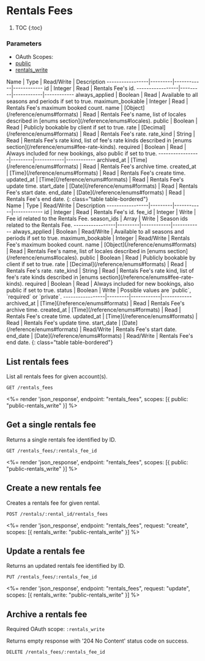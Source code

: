 # Rentals Fees

1. TOC
{:toc}

### Parameters
<ul class="nav nav-pills" role="tablist">
  <li class="disabled"><a>OAuth Scopes:</a></li>
  <li class="active"><a href="#public" role="tab" data-toggle="pill">public</a></li>
  <li><a href="#rentals_write" role="tab" data-toggle="pill">rentals_write</a></li>
</ul>
<div class="tab-content" markdown="1">
  <div class="tab-pane active" id="public" markdown="1">
Name             | Type    | Read/Write | Description
-----------------|---------|------------|------------
id               | Integer | Read       | Rentals Fee's id.
-----------------|---------|------------|------------
always_applied   | Boolean | Read       | Available to all seasons and periods if set to true.
maximum_bookable | Integer | Read       | Rentals Fee's maximum booked count.
name             | [Object](/reference/enums#formats)   | Read       | Rentals Fee's name, list of locales described in [enums section](/reference/enums#locales).
public           | Boolean | Read       | Publicly bookable by client if set to true.
rate             | [Decimal](/reference/enums#formats)  | Read       | Rentals Fee's rate.
rate_kind        | String  | Read       | Rentals Fee's rate kind, list of fee's rate kinds described in [enums section](/reference/enums#fee-rate-kinds).
required         | Boolean | Read       | Always included for new bookings, also public if set to true.
-----------------|---------|------------|------------
archived_at      | [Time](/reference/enums#formats) | Read       | Rentals Fee's archive time.
created_at       | [Time](/reference/enums#formats) | Read       | Rentals Fee's create time.
updated_at       | [Time](/reference/enums#formats) | Read       | Rentals Fee's update time.
start_date       | [Date](/reference/enums#formats) | Read       | Rentals Fee's start date.
end_date         | [Date](/reference/enums#formats) | Read       | Rentals Fee's end date.
{: class="table table-bordered"}
  </div>
  <div class="tab-pane" id="rentals_write" markdown="1">
Name             | Type    | Read/Write | Description
-----------------|---------|------------|------------
id               | Integer | Read       | Rentals Fee's id.
fee_id           | Integer | Write      | Fee id related to the Rentals Fee.
season_ids       | Array   | Write      | Season ids related to the Rentals Fee.
-----------------|---------|------------|------------
always_applied   | Boolean | Read/Write | Available to all seasons and periods if set to true.
maximum_bookable | Integer | Read/Write | Rentals Fee's maximum booked count.
name             | [Object](/reference/enums#formats)   | Read       | Rentals Fee's name, list of locales described in [enums section](/reference/enums#locales).
public           | Boolean | Read       | Publicly bookable by client if set to true.
rate             | [Decimal](/reference/enums#formats)  | Read       | Rentals Fee's rate.
rate_kind        | String  | Read       | Rentals Fee's rate kind, list of fee's rate kinds described in [enums section](/reference/enums#fee-rate-kinds).
required         | Boolean | Read       | Always included for new bookings, also public if set to true.
status           | Boolean | Write      | Possible values are `public`, `required` or `private`.
-----------------|---------|------------|------------
archived_at      | [Time](/reference/enums#formats) | Read       | Rentals Fee's archive time.
created_at       | [Time](/reference/enums#formats) | Read       | Rentals Fee's create time.
updated_at       | [Time](/reference/enums#formats) | Read       | Rentals Fee's update time.
start_date       | [Date](/reference/enums#formats) | Read/Write | Rentals Fee's start date.
end_date         | [Date](/reference/enums#formats) | Read/Write | Rentals Fee's end date.
{: class="table table-bordered"}
  </div>
</div>

## List rentals fees

List all rentals fees for given account(s).

~~~
GET /rentals_fees
~~~

<%= render 'json_response', endpoint: "rentals_fees", scopes: [{ public: "public-rentals_write" }] %>

## Get a single rentals fee

Returns a single rentals fee identified by ID.

~~~
GET /rentals_fees/:rentals_fee_id
~~~

<%= render 'json_response', endpoint: "rentals_fees", scopes: [{ public: "public-rentals_write" }] %>

## Create a new rentals fee

Creates a rentals fee for given rental.

~~~
POST /rentals/:rental_id/rentals_fees
~~~

<%= render 'json_response', endpoint: "rentals_fees", request: "create",
  scopes: [{ rentals_write: "public-rentals_write" }] %>

## Update a rentals fee

Returns an updated rentals fee identified by ID.

~~~
PUT /rentals_fees/:rentals_fee_id
~~~

<%= render 'json_response', endpoint: "rentals_fees", request: "update",
  scopes: [{ rentals_write: "public-rentals_write" }] %>

## Archive a rentals fee

Required OAuth scope: `:rentals_write`

Returns empty response with '204 No Content' status code on success.

~~~~~~
DELETE /rentals_fees/:rentals_fee_id
~~~~~~
